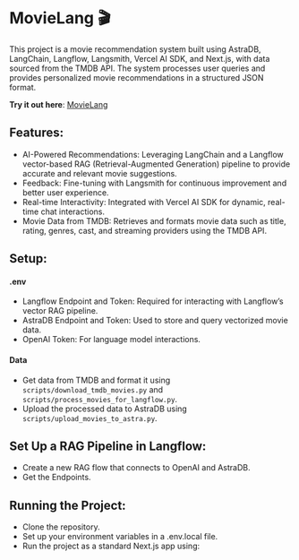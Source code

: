 # MovieLang 🎬

This project is a movie recommendation system built using AstraDB, LangChain, Langflow, Langsmith, Vercel AI SDK, and Next.js, with data sourced from the TMDB API. The system processes user queries and provides personalized movie recommendations in a structured JSON format.

**Try it out here**: [MovieLang](https://movielang.shubh.ink/)

## Features:

- AI-Powered Recommendations: Leveraging LangChain and a Langflow vector-based RAG (Retrieval-Augmented Generation) pipeline to provide accurate and relevant movie suggestions.
- Feedback: Fine-tuning with Langsmith for continuous improvement and better user experience.
- Real-time Interactivity: Integrated with Vercel AI SDK for dynamic, real-time chat interactions.
- Movie Data from TMDB: Retrieves and formats movie data such as title, rating, genres, cast, and streaming providers using the TMDB API.

## Setup:

#### .env
- Langflow Endpoint and Token: Required for interacting with Langflow’s vector RAG pipeline.
- AstraDB Endpoint and Token: Used to store and query vectorized movie data.
- OpenAI Token: For language model interactions.

#### Data
- Get data from TMDB and format it using `scripts/download_tmdb_movies.py` and `scripts/process_movies_for_langflow.py`.
- Upload the processed data to AstraDB using `scripts/upload_movies_to_astra.py`.

## Set Up a RAG Pipeline in Langflow:
- Create a new RAG flow that connects to OpenAI and AstraDB.
- Get the Endpoints.

## Running the Project:

- Clone the repository.
- Set up your environment variables in a .env.local file.
- Run the project as a standard Next.js app using: